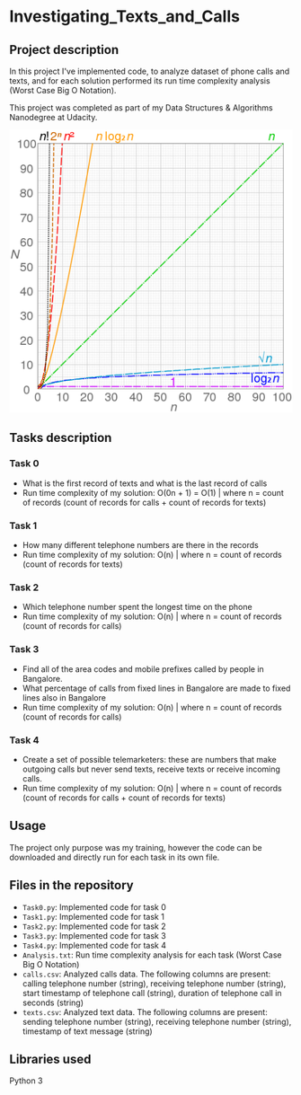 # Investigating_Texts_and_Calls

## Project description
In this project I've implemented code,
to analyze dataset of phone calls and texts,
and for each solution performed its run time complexity analysis (Worst Case Big O Notation).

This project was completed as part of my Data Structures & Algorithms Nanodegree at Udacity.

![comparison of computational complexity](assets/comparison_computational_complexity.png)

## Tasks description
### Task 0
- What is the first record of texts and what is the last record of calls
- Run time complexity of my solution: O(0n + 1) = O(1) | where n = count of records (count of records for calls + count of records for texts)

### Task 1
- How many different telephone numbers are there in the records
- Run time complexity of my solution: O(n) | where n = count of records (count of records for texts)

### Task 2
- Which telephone number spent the longest time on the phone
- Run time complexity of my solution: O(n) | where n = count of records (count of records for calls)

### Task 3
- Find all of the area codes and mobile prefixes called by people in Bangalore. 
- What percentage of calls from fixed lines in Bangalore are made to fixed lines also in Bangalore
- Run time complexity of my solution: O(n) | where n = count of records (count of records for calls)

### Task 4
- Create a set of possible telemarketers: these are numbers that make outgoing calls but never send texts, receive texts or receive incoming calls.
- Run time complexity of my solution: O(n) | where n = count of records (count of records for calls + count of records for texts)

## Usage
The project only purpose was my training,
however the code can be downloaded and directly run for each task in its own file.

## Files in the repository
- `Task0.py`: Implemented code for task 0
- `Task1.py`: Implemented code for task 1
- `Task2.py`: Implemented code for task 2
- `Task3.py`: Implemented code for task 3
- `Task4.py`: Implemented code for task 4
- `Analysis.txt`: Run time complexity analysis for each task (Worst Case Big O Notation)
- `calls.csv`: Analyzed calls data. The following columns are present: calling telephone number (string), receiving telephone number (string), start timestamp of telephone call (string), duration of telephone call in seconds (string)
- `texts.csv`: Analyzed text data. The following columns are present: sending telephone number (string), receiving telephone number (string), timestamp of text message (string)

## Libraries used
Python 3